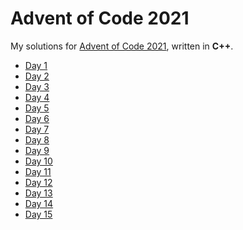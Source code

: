 <!-- SPDX-License-Identifier: CC0-1.0 -->

# Advent of Code 2021 #

My solutions for [Advent of Code 2021], written in **C++**.

* [Day  1](day01)
* [Day  2](day02)
* [Day  3](day03)
* [Day  4](day04)
* [Day  5](day05)
* [Day  6](day06)
* [Day  7](day07)
* [Day  8](day08)
* [Day  9](day09)
* [Day 10](day10)
* [Day 11](day11)
* [Day 12](day12)
* [Day 13](day13)
* [Day 14](day14)
* [Day 15](day15)

[Advent of Code 2021]: https://adventofcode.com/2021

